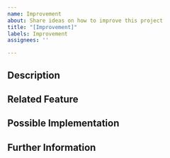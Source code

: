 ```yaml
---
name: Improvement
about: Share ideas on how to improve this project
title: "[Improvement]"
labels: Improvement
assignees: ''

---
```



## Description
<!-- The following things are not implemented in a way it should be done -->
<!-- XYZ should be refactored because ... -->
<!-- XYZ could be improved by ... -->


## Related Feature


## Possible Implementation


## Further Information
<!-- Link anything related here-->